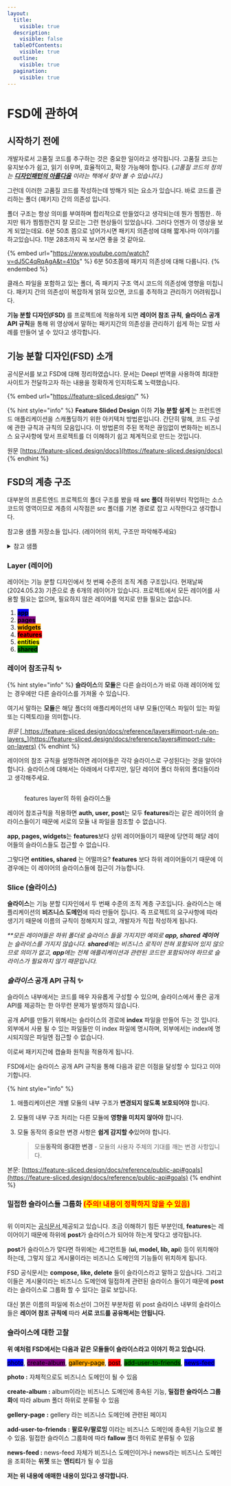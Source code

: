 ```yaml
---
layout:
  title:
    visible: true
  description:
    visible: false
  tableOfContents:
    visible: true
  outline:
    visible: true
  pagination:
    visible: true
---
```


# FSD에 관하여

## 시작하기 전에

개발자로서 고품질 코드를 추구하는 것은 중요한 일이라고 생각됩니다. 고품질 코드는 유지보수가 쉽고, 읽기 쉬우며, 효율적이고, 확장 가능해야 합니다.  (_고품질 코드의 정의는_ [_**디자인패턴의 아름다움**_](https://www.yes24.com/Product/Goods/118859035) _이라는 책에서 찾아 볼 수 있습니다.)_

그런데 이러한 고품질 코드를 작성하는데  방해가 되는 요소가 있습니다. 바로 코드를 관리하는 폴더 (패키지) 간의 의존성 입니다.&#x20;

폴더 구조는 항상 의미를 부여하며 합리적으로 만들었다고 생각되는데 뭔가 찜찜한.. 하지만 뭐가 찜찜한건지 잘 모르는 그런 현상들이 있었습니다. 그러다 언젠가 이 영상을 보게 되었는데요. 6분 50초 쯤으로 넘어가시면 패키지 의존성에 대해 짧게나마 이야기를 하고있습니다. 11분 28초까지 꼭 보시면 좋을 것 같아요.

{% embed url="https://www.youtube.com/watch?v=dJ5C4qRqAgA&t=410s" %}
6분 50초쯤에 패키지 의존성에 대해 다룹니다.
{% endembed %}

클래스 파일을 포함하고 있는 폴더, 즉 패키지 구조 역시 코드의 의존성에 영향을 미칩니다. 패키지 간의 의존성이 복잡하게 얽혀 있으면, 코드를 추적하고 관리하기 어려워집니다.&#x20;

**기능 분할 디자인(FSD)** 를 프로젝트에 적용하게 되면 **레이어 참조 규칙**, **슬라이스  공개  API 규칙**을 통해 위 영상에서 말하는 패키지간의 의존성을 관리하기 쉽게 하는 모범 사례를 만들어 낼 수 있다고 생각합니다.

## 기능 분할 디자인(FSD) 소개

공식문서를 보고 FSD에 대해 정리하였습니다. 문서는 Deepl 번역을 사용하여 최대한 사이트가 전달하고자 하는 내용을 정확하게 인지하도록 노력했습니다.

{% embed url="https://feature-sliced.design/" %}

{% hint style="info" %}
**Feature Slided Design** 이하 **기능 분할 설계** 는 프런트엔드 애플리케이션을 스캐폴딩하기 위한 아키텍처 방법론입니다. 간단히 말해, 코드 구성에 관한 규칙과 규칙의 모음입니다. 이 방법론의 주된 목적은 끊임없이 변화하는 비즈니스 요구사항에 맞서 프로젝트를 더 이해하기 쉽고 체계적으로 만드는 것입니다.

원문 [https://feature-sliced.design/docs](https://feature-sliced.design/docs)
{% endhint %}

## FSD의  계층 구조

대부분의 프론트엔드 프로젝트의 폴더 구조를 봤을 때 **src 폴더** 하위부터 작업하는 소스코드의 영역이므로 계층의 시작점은 src 폴더를 기본 경로로 잡고 시작한다고 생각합니다.

참고용 샘플 저장소들 입니다. (레이어의 위치, 구조만 파악해주세요)

<details>

<summary>참고 샘플</summary>

[https://github.com/UmttikhinaDasha/IT-Bookstore](https://github.com/UmttikhinaDasha/IT-Bookstore)

[https://github.com/ruslan4432013/fsd-react-query-example](https://github.com/ruslan4432013/fsd-react-query-example)

[https://github.com/vissh/vkui-audiopad/tree/master/packages/front](https://github.com/vissh/vkui-audiopad/tree/master/packages/front)

</details>

### Layer (레이어)

레이어는 기능 분할 디자인에서 첫 번째 수준의 조직 계층 구조입니다. 현재날짜(2024.05.23) 기준으로 총 6개의 레이어가 있습니다. 프로젝트에서 모든 레이어를 사용할 필요는 없으며, 필요하지 않은 레이어를 억지로 만들 필요는 없습니다.

1. <mark style="background-color:blue;">**app**</mark>
2. <mark style="background-color:purple;">**pages**</mark>
3. <mark style="background-color:orange;">**widgets**</mark>
4. <mark style="background-color:red;">**features**</mark>
5. <mark style="background-color:yellow;">**entities**</mark>
6. <mark style="background-color:green;">**shared**</mark>

### 레이어 참조규칙 ✨ <a href="#import-rule-on-layers" id="import-rule-on-layers"></a>

{% hint style="info" %}
**슬라이스**의 **모듈**은 다른 슬라이스가 바로 아래 레이어에 있는 경우에만 다른 슬라이스를 가져올 수 있습니다.&#x20;

여기서 말하는 **모듈**은 해당 폴더의 애플리케이션의 내부 모듈(인덱스 파일이 있는 파일 또는 디렉토리)을 의미합니다.

_원문_ [_https://feature-sliced.design/docs/reference/layers#import-rule-on-layers_](https://feature-sliced.design/docs/reference/layers#import-rule-on-layers)
{% endhint %}

레이어의 참조 규칙을 설명하려면 레이어들은 각각 슬라이스로 구성된다는 것을 알아야합니다. 슬라이스에 대해서는 아래에서 다루지만, 일단 레이어 폴더 하위의 폴더들이라고 생각해주세요.&#x20;

<figure><img src="../.gitbook/assets/image (4).png" alt=""><figcaption><p>features layer의 하위 슬라이스들</p></figcaption></figure>

레이어 참조규칙을 적용하면 **auth, user, post**는 모두 **features**라는 같은 레이어의 슬라이스들이기 때문에 서로의 모듈 내 파일을 참조할 수 없습니다.&#x20;

**app, pages, widgets**는 **features**보다 상위 레이어들이기 때문에 당연히 해당 레이어들의 슬라이스들도 접근할 수 없습니다.

그렇다면 **entities, shared** 는 어떨까요? **features** 보다 하위 레이어들이기 때문에 이 경우에는 이 레이어의 슬라이스들에 접근이 가능합니다.

### Slice (슬라이스)

**슬라이스**는 기능 분할 디자인에서 두 번째 수준의 조직 계층 구조입니다. 슬라이스는 애플리케이션의 **비즈니스 도메인**에 따라 만들어 집니다. 즉 프로젝트의 요구사항에 따라 생기기 때문에 이름의 규칙이 정해지지 않고, 개발자가 직접 작성하게 됩니다.

_\*\*모든 레이어들은 하위 폴더로 슬라이스 들을 가지지만 예외로 **app, shared 레이어**는 슬라이스를 가지지 않습니다. **shared**에는 비즈니스 로직이 전혀 포함되어 있지 않으므로 의미가 없고, **app**에는 전체 애플리케이션과 관련된 코드만 포함되어야 하므로 슬라이스가 필요하지 않기 때문입니다._

### _슬라이스_ 공개 API 규칙 ✨

슬라이스 내부에서는 코드를 매우 자유롭게 구성할 수 있으며, 슬라이스에서 좋은 공개 API를 제공하는 한 아무런 문제가 발생하지 않습니다.&#x20;

공개 API를 만들기 위해서는 슬라이스의 경로에 **index** 파일을 만들어 두는 것 입니다. 외부에서 사용 될 수 있는 파일들만 이 index 파일에 명시하며, 외부에서는 index에 명시되지않은 파일엔 접근할 수 없습니다.&#x20;

이로써 패키지간에 캡슐화 원칙을 적용하게 됩니다.

FSD에서는 슬라이스 공개 API 규칙을 통해 다음과 같은 이점을  달성할 수 있다고 이야기합니다.

{% hint style="info" %}
1. 애플리케이션은 개별 모듈의 내부 구조가 **변경되지 않도록 보호되어야** 합니다.
2. 모듈의 내부 구조 처리는 다른 모듈에 **영향을 미치지 않아야** 합니다.
3.  모듈 동작의 중요한 변경 사항은 **쉽게 감지할 수**있어야 합니다.

    > 모듈**동작의 중대한 변경** - 모듈의 사용자 주체의 기대를 깨는 변경 사항입니다.



본문: [https://feature-sliced.design/docs/reference/public-api#goals](https://feature-sliced.design/docs/reference/public-api#goals)
{% endhint %}

### 밀접한 슬라이스들 그룹화 <mark style="color:red;">(주의!  내용이 정확하지 않을 수 있음)</mark>

<figure><img src="../.gitbook/assets/graphic-nested-slices-b9c44e6cc55ecdbf3e50bf40a61e5a27.svg" alt=""><figcaption></figcaption></figure>

위 이미지는 [공식문서 ](https://feature-sliced.design/docs/reference/slices-segments#slices) 제공되고 있습니다. 조금 이해하기 힘든 부분인데, **features**는 레이어이기 때문에 하위에 **post**가 슬라이스가 되어야 하는게 맞다고 생각됩니다.&#x20;

**post**가 슬라이스가 맞다면 하위에는 세그먼트들 (**ui, model, lib, api**) 등이 위치해야하는데, 그렇지 않고 게시물이라는 비즈니스 도메인의 기능들이 위치하게 됩니다.&#x20;

FSD 공식문서는 **compose, like, delete** 들이 슬라이스라고 말하고 있습니다. 그리고 이들은 게시물이라는 비즈니스 도메인에 밀접하게 관련된 슬라이스 들이기 때문에 **post**라는 슬라이스로 그룹화 할 수 있다는 걸로 보입니다.

대신 붉은 이름의 파일에 취소선이 그어진 부분처럼 위 post 슬라이스 내부의 슬라이스들은 **레이어 참조 규칙에** 따라 **서로 코드를 공유해서는 안됩니다.**

### 슬라이스에 대한 고찰

**위 예처럼 FSD에서는 다음과 같은 모듈들이 슬라이스라고 이야기 하고 있습니다.**

<mark style="background-color:blue;">photo</mark>, <mark style="background-color:purple;">create-album</mark>, <mark style="background-color:orange;">gallery-page</mark>, <mark style="background-color:red;">post</mark>, <mark style="background-color:green;">add-user-to-friends</mark>, <mark style="background-color:blue;">news-feed</mark>

**photo :** 자체적으로도 비즈니스 도메인이 될 수 있음

**create-album :** album이라는 비즈니스 도메인에 종속된 기능, **밀접한 슬라이스 그룹화**에 따라 album 폴더 하위로 분류될 수 있음

**gellery-page** **:**  gellery 라는 비즈니스 도메인에 관련된 페이지

**add-user-to-friends :** **팔로우/팔로잉** 이라는 비즈니스 도메인에 종속된 기능으로 볼 수 있음. 밀접한 슬라이스 그룹화에 따라 **fallow** 폴더 하위로 분류될 수 있음

**news-feed :** news-feed 자체가 비즈니스 도메인이거나 news라는 비즈니스 도메인을 조회하는 **위젯** 또는 **엔티티**가 될 수 있음

**저는 위 내용에 애매한 내용이 있다고 생각합니다.**&#x20;

